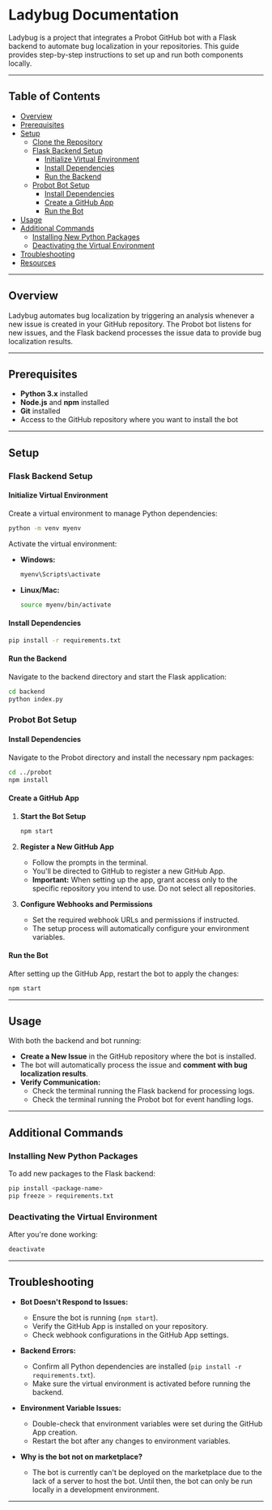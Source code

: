 # Ladybug Documentation

Ladybug is a project that integrates a Probot GitHub bot with a Flask backend to automate bug localization in your repositories. This guide provides step-by-step instructions to set up and run both components locally.

---

## Table of Contents

- [Overview](#overview)
- [Prerequisites](#prerequisites)
- [Setup](#setup)
  - [Clone the Repository](#1-clone-the-repository)
  - [Flask Backend Setup](#2-flask-backend-setup)
    - [Initialize Virtual Environment](#initialize-virtual-environment)
    - [Install Dependencies](#install-dependencies)
    - [Run the Backend](#run-the-backend)
  - [Probot Bot Setup](#3-probot-bot-setup)
    - [Install Dependencies](#install-dependencies-1)
    - [Create a GitHub App](#create-a-github-app)
    - [Run the Bot](#run-the-bot)
- [Usage](#usage)
- [Additional Commands](#additional-commands)
  - [Installing New Python Packages](#installing-new-python-packages)
  - [Deactivating the Virtual Environment](#deactivating-the-virtual-environment)
- [Troubleshooting](#troubleshooting)
- [Resources](#resources)

---

## Overview

Ladybug automates bug localization by triggering an analysis whenever a new issue is created in your GitHub repository. The Probot bot listens for new issues, and the Flask backend processes the issue data to provide bug localization results.

---

## Prerequisites

- **Python 3.x** installed
- **Node.js** and **npm** installed
- **Git** installed
- Access to the GitHub repository where you want to install the bot

---

## Setup

### Flask Backend Setup

#### Initialize Virtual Environment

Create a virtual environment to manage Python dependencies:

```bash
python -m venv myenv
```

Activate the virtual environment:

- **Windows:**

  ```bash
  myenv\Scripts\activate
  ```

- **Linux/Mac:**

  ```bash
  source myenv/bin/activate
  ```

#### Install Dependencies

```bash
pip install -r requirements.txt
```

#### Run the Backend

Navigate to the backend directory and start the Flask application:

```bash
cd backend
python index.py
```

### Probot Bot Setup

#### Install Dependencies

Navigate to the Probot directory and install the necessary npm packages:

```bash
cd ../probot
npm install
```

#### Create a GitHub App

1. **Start the Bot Setup**

   ```bash
   npm start
   ```

2. **Register a New GitHub App**

   - Follow the prompts in the terminal.
   - You'll be directed to GitHub to register a new GitHub App.
   - **Important:** When setting up the app, grant access only to the specific repository you intend to use. Do not select all repositories.

3. **Configure Webhooks and Permissions**

   - Set the required webhook URLs and permissions if instructed.
   - The setup process will automatically configure your environment variables.

#### Run the Bot

After setting up the GitHub App, restart the bot to apply the changes:

```bash
npm start
```

---

## Usage

With both the backend and bot running:

- **Create a New Issue** in the GitHub repository where the bot is installed.
- The bot will automatically process the issue and **comment with bug localization results**.
- **Verify Communication:**
  - Check the terminal running the Flask backend for processing logs.
  - Check the terminal running the Probot bot for event handling logs.

---

## Additional Commands

### Installing New Python Packages

To add new packages to the Flask backend:

```bash
pip install <package-name>
pip freeze > requirements.txt
```

### Deactivating the Virtual Environment

After you're done working:

```bash
deactivate
```

---

## Troubleshooting

- **Bot Doesn't Respond to Issues:**
  - Ensure the bot is running (`npm start`).
  - Verify the GitHub App is installed on your repository.
  - Check webhook configurations in the GitHub App settings.

- **Backend Errors:**
  - Confirm all Python dependencies are installed (`pip install -r requirements.txt`).
  - Make sure the virtual environment is activated before running the backend.

- **Environment Variable Issues:**
  - Double-check that environment variables were set during the GitHub App creation.
  - Restart the bot after any changes to environment variables.
- **Why is the bot not on marketplace?** 
  - The bot is currently can't be deployed on the marketplace due to the lack of a server to host the bot. Until then, the bot can only be run locally in a development environment.

---